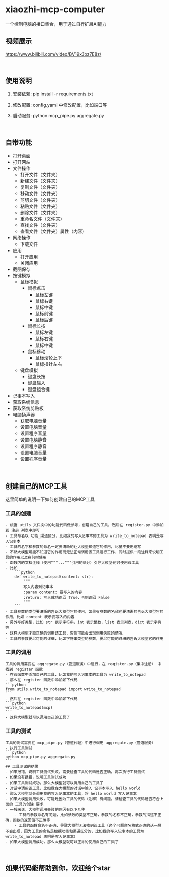 # xiaozhi-mcp-computer
一个控制电脑的接口集合，用于通过自行扩展AI能力

## 视频展示
https://www.bilibili.com/video/BV19x3bz7E8z/

&emsp;

## 使用说明

1. 安装依赖:
    pip install -r requirements.txt

2. 修改配置:
    config.yaml 中修改配置，比如端口等

3. 启动服务:
    python mcp_pipe.py aggregate.py

&emsp;

## 自带功能

- 打开桌面
- 打开网站
- 文件操作
    - 打开文件（文件夹）
    - 新建文件（文件夹）
    - 复制文件（文件夹）
    - 移动文件（文件夹）
    - 剪切文件（文件夹）
    - 粘贴文件（文件夹）
    - 删除文件（文件夹）
    - 重命名文件（文件夹）
    - 查找文件（文件夹）
    - 查看文件（文件夹）属性（内容）
- 网络操作
    - 下载文件
- 应用
    - 打开应用
    - 关闭应用
- 截图保存
- 按键模拟
    - 鼠标模拟
        - 鼠标点击
            - 鼠标左键
            - 鼠标右键
            - 鼠标中键
            - 鼠标前键
            - 鼠标后键
        - 鼠标长按
            - 鼠标左键
            - 鼠标右键
            - 鼠标中键
        - 鼠标移动
            - 鼠标滚轮上下
            - 鼠标指针左右
    - 键盘模拟
        - 键盘长按
        - 键盘输入
        - 键盘组合键
- 记事本写入
- 获取系统信息
- 获取系统剪贴板
- 电脑扬声器
    - 获取电脑音量
    - 设置电脑音量
    - 设置程序音量
    - 设置电脑静音
    - 设置程序静音
    - 设置电脑音量
    - 设置程序音量

&emsp;

## 创建自己的MCP工具

这里简单的说明一下如何创建自己的MCP工具

### 工具的创建
    - 根据 utils 文件夹中的功能代码做参考，创建自己的工具，然后在 register.py 中添加到 注册 列表中即可
    - 工具命名以 功能_渠道区分，比如我的写入记事本的工具为 write_to_notepad 表明是写入记事本
    - 工具的名字和参数的命名一定要清晰的让大模型知道它的作用，尽量不要用缩写
    - 不然大模型可能不知道它的作用而无法正常调用该工具进行工作，同时提供一段注释来说明工具的作用以及在何时使用
    - 函数内的文档注释（使用"""..."""引用的部分）引导大模型何时使用该工具
    - 比如
        ```python
        def write_to_notepad(content: str):
            """
            写入内容到记事本
            :param content: 要写入的内容
            :return: 写入成功返回 True，否则返回 False
            """
        ```
    - 工具参数的类型要清晰的告诉大模型它的作用，如果有参数的名称也要清晰的告诉大模型它的作用，比如 content 表示要写入的内容
    - 另外写好类型，比如 str 表示字符串，int 表示整数，list 表示列表，dict 表示字典等
    - 这样大模型才能正确的调用该工具，否则可能会出现调用失败的情况
    - 工具的参数要尽可能的详细，比如字符串类型的参数，要尽可能的详细的告诉大模型它的作用

### 工具的调用
    工具的调用需要在 aggregate.py（管道服务）中进行，在 register.py（集中注册） 中找到 register 函数
    - 在该函数中添加自己的工具，比如我的写入记事本的工具为 write_to_notepad
    - 那么在 register 函数中添加如下代码
    ```python
    from utils.write_to_notepad import write_to_notepad
    ```
    - 然后在 register 函数中添加如下代码
    ```python
    write_to_notepad(mcp)
    ```
    - 这样大模型就可以调用自己的工具了

### 工具的测试
    工具的测试需要在 mcp_pipe.py（管道代理）中进行调用 aggregate.py（管道服务）
    - 执行工具测试
    ```python
    python mcp_pipe.py aggregate.py
    ```
    ## 工具测试的结果
    - 如果报错，说明工具测试失败，需要检查工具的代码是否正确，再次执行工具测试
    - 如果没有报错，说明工具测试成功
    - 如果工具测试成功，那么大模型就可以调用自己的工具了
    - 对话中调用该工具，比如我在大模型的对话中输入 记事本写入 hello world
    - 那么大模型就会调用我的写入记事本的工具，将 hello world 写入记事本
    - 如果大模型调用失败，可能是因为工具的代码（注释）有问题，请检查工具的代码是否符合上面的 工具的创建 要求
    - 一般来说，大模型调用失败的原因有以下几种
        - 工具的参数命名有问题，比如参数的类型不正确，参数的名称不正确，参数的描述不正确，函数的返回值不正确等
        - 工具的函数命名不正确，导致大模型无法找到该工具（这个问题命名格式正确的话一般不会出现，因为工具的命名是根据功能和渠道区分的，比如我的写入记事本的工具为 write_to_notepad 表明是写入记事本）
    - 如果大模型调用成功，那么大模型就可以正常的使用自己的工具了

&emsp;

## 如果代码能帮助到你，欢迎给个star